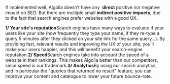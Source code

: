 If implemented well, Algolia doesn’t have any  **direct** positive nor negative impact on SEO. But there are multiple small **indirect positive impacts**, due to the fact that search engines prefer websites with a good UX.

**1/ Your site's reputation**Search engines have many ways to evaluate if your users like your site (how frequently they type your name, if they re-type a query 5 minutes after they clicked on your site link for the same query…). By providing fast, relevant results and improving the UX of your site, you’ll make your users happier, and this will benefit your search-engine reputation.**2/ Speed**Search engines take into account the speed of a website in their rankings. This makes Algolia better than our competitors, since speed is our trademark.**3/ Analytics**By using our search analytics, and in particular the "queries that returned no result" feature, you can improve your content and catalogue to lower your future bounce-rate.